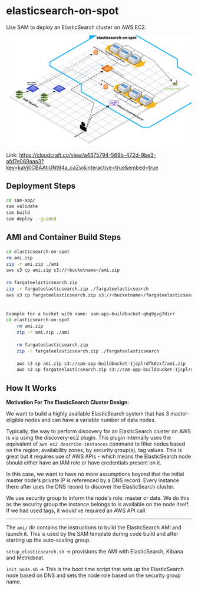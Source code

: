 # elasticsearch-on-spot

Use SAM to deploy an ElasticSearch cluster on AWS EC2.



![Image](elasticsearch-on-spot.png)

Link:
https://cloudcraft.co/view/a4375794-569b-472d-9be3-afd7e069aaa3?key=kaVj0CBAAtiUNt94a_caZw&interactive=true&embed=true



## Deployment Steps

```bash
cd sam-app/
sam validate
sam build
sam deploy --guided
```


## AMI and Container Build Steps

```bash
cd elasticsearch-on-spot
rm ami.zip
zip -r ami.zip ./ami 
aws s3 cp ami.zip s3://<bucketname>/ami.zip

rm fargateelasticsearch.zip
zip -r fargateelasticsearch.zip ./fargateelasticsearch 
aws s3 cp fargateelasticsearch.zip s3://<bucketname>/fargateelasticsearch.zip


Example for a bucket with name: sam-app-buildbucket-q6q9gvg7dirr
cd elasticsearch-on-spot
	rm ami.zip
	zip -r ami.zip ./ami 
	
	rm fargateelasticsearch.zip
	zip -r fargateelasticsearch.zip ./fargateelasticsearch 
	
	aws s3 cp ami.zip s3://sam-app-buildbucket-1jcplrdfk0zxf/ami.zip
	aws s3 cp fargateelasticsearch.zip s3://sam-app-buildbucket-1jcplrdfk0zxf/fargateelasticsearch.zip


```

## How It Works

**Motivation For The ElasticSearch Cluster Design**:

We want to build a highly available ElasticSearch system that has 3 master-eligible nodes and can have a variable number of data nodes.

Typically, the way to perform discovery for an ElasticSearch cluster on AWS is via using the discovery-ec2 plugin. This plugin internally uses the equivalent of `aws ec2 describe-instances` command to filter nodes based on the region, availability zones, by security group(s), tag values. This is great but it requires use of AWS APIs - which means the ElasticSearch node should either have an IAM role or have credentials present on it.

In this case, we want to have no more assumptions beyond that the initial master node's private IP is referenced by a DNS record. Every instance there after uses the DNS record to discover the ElasticSearch cluster.

We use security group to inform the node's role: master or data. We do this as the security group the instance belongs to is available on the node itself. If we had used tags, it would've required an AWS API call.

---

The `ami/` dir contains the instructions to build the ElasticSearch AMI and launch it. This is used by the SAM template during code build and after starting up the auto-scaling group.

`setup_elasticsearch.sh` -> provisions the AMI with ElasticSearch, Kibana and Metricbeat.

`init_node.sh` -> This is the boot time script that sets up the ElasticSearch node based on DNS and sets the node role based on the security group name.

